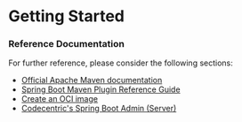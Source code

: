 # Getting Started

### Reference Documentation
For further reference, please consider the following sections:
    
* [Official Apache Maven documentation](https://maven.apache.org/guides/index.html)
* [Spring Boot Maven Plugin Reference Guide](https://docs.spring.io/spring-boot/docs/2.6.6/maven-plugin/reference/html/)
* [Create an OCI image](https://docs.spring.io/spring-boot/docs/2.6.6/maven-plugin/reference/html/#build-image)
* [Codecentric's Spring Boot Admin (Server)](https://codecentric.github.io/spring-boot-admin/current/#getting-started)

